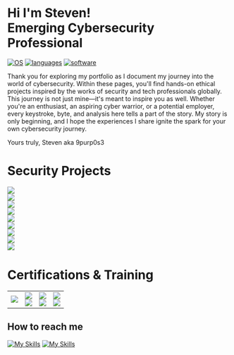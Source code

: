 # Hi I'm Steven! <br>Emerging Cybersecurity Professional<br/>
[![OS](https://go-skill-icons.vercel.app/api/icons?i=kali,windows,azure&theme=dark)]()
[![languages](https://go-skill-icons.vercel.app/api/icons?i=python,powershell,terminal&theme=dark)]()
[![software](https://go-skill-icons.vercel.app/api/icons?i=wireshark,elasticsearch&theme=dark)]()


Thank you for exploring my portfolio as I document my journey into the world of cybersecurity. Within these pages, you'll find hands-on ethical projects inspired by the works of security and tech professionals globally. This journey is not just mine—it's meant to inspire you as well. Whether you're an enthusiast, an aspiring cyber warrior, or a potential employer, every keystroke, byte, and analysis here tells a part of the story. My story is only beginning, and I hope the experiences I share ignite the spark for your own cybersecurity journey.

Yours truly, 
Steven aka 9purp0s3

# Security Projects
<a href="https://medium.com/@stevenrim/building-a-cloud-honeynet-soc-in-azure-980f84fb5147">
  <img src="https://img.shields.io/badge/-Cloud Honeynet and SOC w/Azure-000000?&style=for-the-badge&logo=Medium&logoColor=white"/>
</a>
<br>
<a href="https://medium.com/@stevenrim/vulnerability-scans-with-tenable-nessus-924d658c7348">
  <img src="https://img.shields.io/badge/-Vulnerability Scans w/Tenable Nessus-000000?&style=for-the-badge&logo=Medium&logoColor=white"/>
</a>
<br>
<a href="https://medium.com/@stevenrim/cisco-packet-tracer-lab-series-more-0051e9e438b7">
  <img src="https://img.shields.io/badge/-Cisco Packet Tracer Lab Series-000000?&style=for-the-badge&logo=Medium&logoColor=white"/>
</a>
<br>
<a href="https://medium.com/@stevenrim/active-directory-home-lab-w-virtualbox-e07932251a9f">
  <img src="https://img.shields.io/badge/-AD Home Lab w/VirtualBox and PowerShell-000000?&style=for-the-badge&logo=Medium&logoColor=white"/>
</a>
<br>
<a href="https://medium.com/@stevenrim/virtual-attacks-and-splunk-insights-b892468cbec9">
  <img src="https://img.shields.io/badge/-Virtual Attacks and Splunk Insights-000000?&style=for-the-badge&logo=Medium&logoColor=white"/>
</a>
<br>
<a href="https://medium.com/@stevenrim/automating-security-workflow-w-limacharlie-and-tines-020ee72ee340">
  <img src="https://img.shields.io/badge/-Automating Security Workflow w/LimaCharlie-000000?&style=for-the-badge&logo=Medium&logoColor=white"/>
</a>
<br>
<a href="https://medium.com/@stevenrim/owasp-juice-shop-10-2-for-arm64-raspberry-pi-5-68c28c046ccd">
  <img src="https://img.shields.io/badge/-Exploiting Vulnerabilities on OWASP Juice Shop-000000?&style=for-the-badge&logo=Medium&logoColor=white"/>
</a>
<br>
<a href="https://medium.com/@stevenrim/building-a-keylogger-w-python-508aa0465378">
  <img src="https://img.shields.io/badge/-Building a Keylogger w/Python-000000?&style=for-the-badge&logo=Medium&logoColor=white"/>
</a>
<br>
<a href="https://medium.com/@stevenrim/teach-me-how-to-opsec-c1769e6937be">
  <img src="https://img.shields.io/badge/-Teach Me How To Opsec-000000?&style=for-the-badge&logo=Medium&logoColor=white"/>
</a>


# Certifications & Training
<table>
  <tr>
    <td><a href="https://tryhackme.com/r/p/9purp0s3"><img src="https://tryhackme-badges.s3.amazonaws.com/9purp0s3.png?update=2"/></a></td>
    <td><a href="https://www.credly.com/badges/806e2f2e-f9c0-4081-9304-6f492136c153/"><img src="https://img.shields.io/badge/-CompTIA Security%2B-FF0000?&style=for-the-badge&logoColor=white"/></a>
        <br><a href="https://static.vecteezy.com/system/resources/previews/022/655/961/non_2x/work-in-progress-rubber-stamp-work-in-progress-grunge-stamp-seal-illustration-vector.jpg"><img src="https://img.shields.io/badge/-CompTIA Network%2B-FF0000?&style=for-the-badge&logoColor=white"/></a></td>
    <td><a href="https://www.credly.com/badges/c5dc51ac-beae-45ef-b27b-a060075191e3/"><img src="https://img.shields.io/badge/-Google Cybersecurity-000080?&style=for-the-badge&logoColor=white"/></a>
        <br><a href="https://app.kajabi.com/certificates/72ada0d2"><img src="https://img.shields.io/badge/-SOC Analyst Masterclass-000080?&style=for-the-badge&logoColor=white"/></a></td>
    <td><a href="https://tryhackme-certificates.s3-eu-west-1.amazonaws.com/THM-SUPLNG2XBJ.png"><img src="https://img.shields.io/badge/-TryHackMe SOC Level 1-2a3042?&style=for-the-badge&logoColor=white"/></a>
        <br><a href="https://static.vecteezy.com/system/resources/previews/022/655/961/non_2x/work-in-progress-rubber-stamp-work-in-progress-grunge-stamp-seal-illustration-vector.jpg"><img src="https://img.shields.io/badge/-TryHackMe SOC Level 2-2a3042?&style=for-the-badge&logoColor=white"/></a></td>

  </tr>
</table>

## How to reach me

[![My Skills](https://skillicons.dev/icons?i=linkedin)](https://linkedin.com/in/stevenrim)
[![My Skills](https://skillicons.dev/icons?i=instagram)](https://instagram.com/9.purp0s3)




